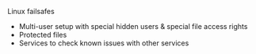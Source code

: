Linux failsafes

- Multi-user setup with special hidden users & special file access rights
- Protected files
- Services to check known issues with other services
